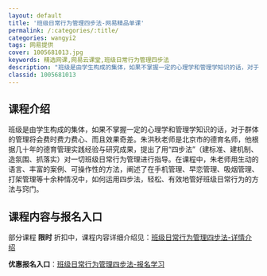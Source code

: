 ```yaml
---
layout: default
title: '班级日常行为管理四步法-网易精品单课'
permalink: /:categories/:title/
categories: wangyi2
tags: 网易提供
cover: 1005681013.jpg
keywords: 精选网课,网易云课堂,班级日常行为管理四步法
description: "班级是由学生构成的集体，如果不掌握一定的心理学和管理学知识的话，对于群体的管理将会费时费力费心、而且效果奇差。朱洪秋老师是北京市的德育名师，他根据几十年的德育管理实践经验与研究成果，提出了用"
classid: 1005681013
---
```


## 课程介绍

班级是由学生构成的集体，如果不掌握一定的心理学和管理学知识的话，对于群体的管理将会费时费力费心、而且效果奇差。朱洪秋老师是北京市的德育名师，他根据几十年的德育管理实践经验与研究成果，提出了用“四步法”（建标准、建机制、造氛围、抓落实）对一切班级日常行为管理进行指导。在课程中，朱老师用生动的语言、丰富的案例、可操作性的方法，阐述了在手机管理、早恋管理、吸烟管理、打架管理等十余种情况中，如何运用四步法，轻松、有效地管好班级日常行为的方法与窍门。

## 课程内容与报名入口

部分课程 **限时** 折扣中，课程内容详细介绍见：[班级日常行为管理四步法-详情介绍](https://study.163.com/course/introduction/1005681013.htm?share=1&shareId=1025206652&utm_campaign=share&utm_medium=iphoneShare&utm_source=&utm_u=1025206652)

**优惠报名入口**：[班级日常行为管理四步法-报名学习](https://study.163.com/course/introduction/1005681013.htm?share=1&shareId=1025206652&utm_campaign=share&utm_medium=iphoneShare&utm_source=&utm_u=1025206652)

